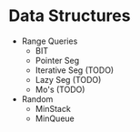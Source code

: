 # Data Structures
- Range Queries
  - BIT
  - Pointer Seg
  - Iterative Seg (TODO) 
  - Lazy Seg (TODO)
  - Mo's (TODO)
- Random
  - MinStack
  - MinQueue
